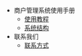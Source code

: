 <!--
 * @Author: txd
 * @Date: 2024-04-17 08:49:16
 * @LastEditors: Do not edit
 * @LastEditTime: 2024-04-17 15:28:22
 * @FilePath: \docsify\_sidebar.md
-->
<!-- _sidebar.md -->

* 商户管理系统使用手册
  * [使用教程](/使用说明.md) <!--注意这里是相对路径-->
  * [系统结构](/系统结构.md)
* 联系我们
  * [联系方式](/联系方式.md)